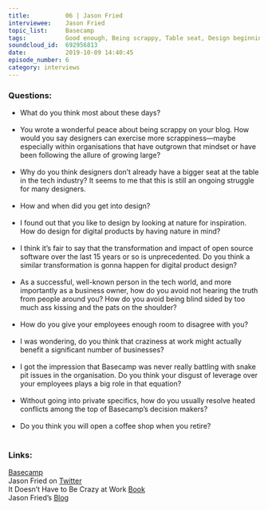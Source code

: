 ```yaml
--- 
title:          06 | Jason Fried
interviewee:    Jason Fried
topic_list:     Basecamp
tags:           Good enough, Being scrappy, Table seat, Design beginnings, Self-made designer, Looking at nature, Walking, Open Design impact, Hearing the truth, Safe disagreements, Craziness at work, Faking meaning, Healthy organisations, Hiring, Resolving conflicts, Retirement, Pottery 
soundcloud_id:  692956813
date:           2019-10-09 14:40:45
episode_number: 6
category: interviews
---
```


### Questions:
- What do you think most about these days<span class="q">?</span><br><br>
- You wrote a wonderful peace about being scrappy on your blog. How would you say designers can exercise more scrappiness—maybe especially within organisations that have outgrown that mindset or have been following the allure of growing large<span class="q">?</span><br><br>
- Why do you think designers don’t already have a bigger seat at the table in the tech industry<span class="q">?</span> It seems to me that this is still an ongoing struggle for many designers.<br><br>
- How and when did you get into design<span class="q">?</span><br><br>
- I found out that you like to design by looking at nature for inspiration. How do design for digital products by having nature in mind<span class="q">?</span><br><br>
- I think it’s fair to say that the transformation and impact of open source software over the last 15 years or so is unprecedented. Do you think a similar transformation is gonna happen for digital product design<span class="q">?</span><br><br>
- As a successful, well-known person in the tech world, and more importantly as a business owner, how do you avoid not hearing the truth from people around you<span class="q">?</span> How do you avoid being blind sided by too much ass kissing and the pats on the shoulder<span class="q">?</span><br><br>
- How do you give your employees enough room to disagree with you<span class="q">?</span><br><br>
- I was wondering, do you think that craziness at work might actually benefit a significant number of businesses<span class="q">?</span><br><br>
- I got the impression that Basecamp was never really battling with snake pit issues in the organisation. Do you think your disgust of leverage over your employees plays a big role in that equation<span class="q">?</span><br><br>
- Without going into private specifics, how do you usually resolve heated conflicts among the top of Basecamp’s decision makers<span class="q">?</span><br><br>
- Do you think you will open a coffee shop when you retire<span class="q">?</span><br><br>

### Links:

[Basecamp](https://basecamp.com/)<br>
Jason Fried on [Twitter](https://twitter.com/jasonfried)<br>
It Doesn’t Have to Be Crazy at Work [Book](https://basecamp.com/books/calm)<br>
Jason Fried’s [Blog](https://m.signalvnoise.com/author/jason-fried/)
